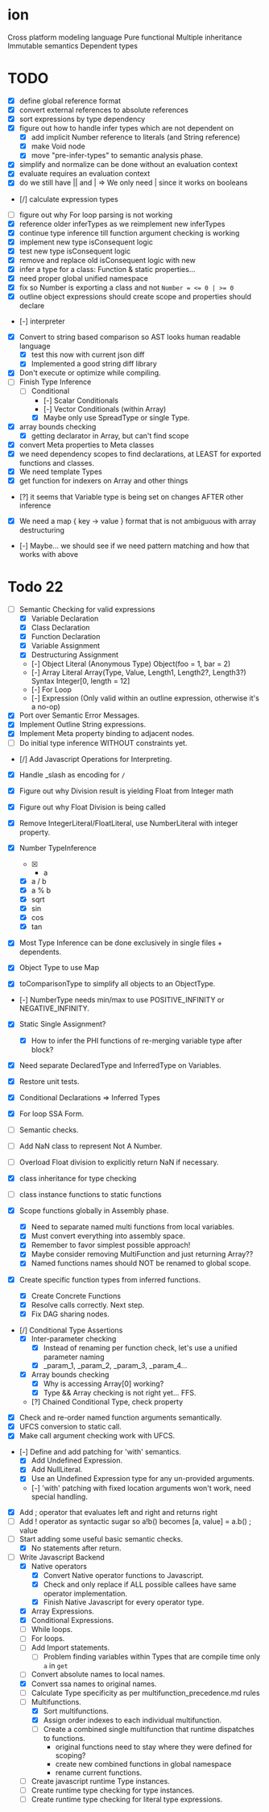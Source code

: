 # ion
Cross platform modeling language
  Pure functional
  Multiple inheritance
  Immutable semantics
  Dependent types

# TODO

  - [x] define global reference format
  - [x] convert external references to absolute references
  - [x] sort expressions by type dependency
  - [x] figure out how to handle infer types which are not dependent on
    - [x] add implicit Number reference to literals (and String reference)
    - [x] make Void node
    - [x] move "pre-infer-types" to semantic analysis phase.
  - [x] simplify and normalize can be done without an evaluation context
  - [x] evaluate requires an evaluation context
  - [x] do we still have || and | => We only need | since it works on booleans
  - [/] calculate expression types
  - [ ] figure out why For loop parsing is not working
  - [x] reference older inferTypes as we reimplement new inferTypes
  - [x] continue type inference till function argument checking is working
  - [x] implement new type isConsequent logic
  - [x] test new type isConsequent logic
  - [x] remove and replace old isConsequent logic with new
  - [x] infer a type for a class: Function & static properties...
  - [x] need proper global unified namespace
  - [x] fix so Number is exporting a class and not `Number = <= 0 | >= 0`
  - [x] outline object expressions should create scope and properties should declare
  - [-] interpreter
  - [x] Convert to string based comparison so AST looks human readable language
    - [x] test this now with current json diff
    - [x] Implemented a good string diff library
  - [x] Don't execute or optimize while compiling.
  - [ ] Finish Type Inference
    - [ ] Conditional
      - [-] Scalar Conditionals
      - [-] Vector Conditionals (within Array)
      - [X] Maybe only use SpreadType or single Type.
  - [x] array bounds checking
    - [x] getting declarator in Array, but can't find scope
  - [x] convert Meta properties to Meta classes
  - [x] we need dependency scopes to find declarations, at LEAST for exported functions and classes.
  - [x] We need template Types
  - [x] get function for indexers on Array and other things
  - [?] it seems that Variable type is being set on changes AFTER other inference
  - [x] We need a map { key -> value } format that is not ambiguous with array destructuring
  - [-] Maybe... we should see if we need pattern matching and how that works with above

# Todo 22

  - [ ] Semantic Checking for valid expressions
    - [x] Variable Declaration
    - [x] Class Declaration
    - [x] Function Declaration
    - [x] Variable Assignment
    - [x] Destructuring Assignment
    - [-] Object Literal (Anonymous Type)
            Object(foo = 1, bar = 2)
    - [-] Array Literal
            Array(Type, Value, Length1, Length2?, Length3?)
            Syntax
              Integer[0, length = 12]
    - [-] For Loop
    - [-] Expression (Only valid within an outline expression, otherwise it's a no-op)
  - [x] Port over Semantic Error Messages.
  - [x] Implement Outline String expressions.
  - [x] Implement Meta property binding to adjacent nodes.
  - [ ] Do initial type inference WITHOUT constraints yet.
  - [/] Add Javascript Operations for Interpreting.
  - [x] Handle _slash as encoding for `/`
  - [x] Figure out why Division result is yielding Float from Integer math
  - [x] Figure out why Float Division is being called

  - [x] Remove IntegerLiteral/FloatLiteral, use NumberLiteral with integer property.
  - [x] Number TypeInference
    - [x] - a
    - [x] a / b
    - [x] a % b
    - [x] sqrt
    - [x] sin
    - [x] cos
    - [x] tan

  - [x] Most Type Inference can be done exclusively in single files + dependents.
  - [x] Object Type to use Map
  - [x] toComparisonType to simplify all objects to an ObjectType.
  - [-] NumberType needs min/max to use POSITIVE_INFINITY or NEGATIVE_INFINITY.
  - [x] Static Single Assignment?
    - [x] How to infer the PHI functions of re-merging variable type after block?
  - [x] Need separate DeclaredType and InferredType on Variables.
  - [x] Restore unit tests.
  - [x] Conditional Declarations => Inferred Types
  - [x] For loop SSA Form.
  - [ ] Semantic checks.
  - [ ] Add NaN class to represent Not A Number.
  - [ ] Overload Float division to explicitly return NaN if necessary.
  - [x] class inheritance for type checking
  - [ ] class instance functions to static functions

  - [x] Scope functions globally in Assembly phase.
    - [x] Need to separate named multi functions from local variables.
    - [x] Must convert everything into assembly space.
    - [x] Remember to favor simplest possible approach!
    - [x] Maybe consider removing MultiFunction and just returning Array??
    - [x] Named functions names should NOT be renamed to global scope.
  - [x] Create specific function types from inferred functions.
    - [x] Create Concrete Functions
    - [x] Resolve calls correctly. Next step.
    - [x] Fix DAG sharing nodes.
  - [/] Conditional Type Assertions
    - [x] Inter-parameter checking
      - [x] Instead of renaming per function check, let's use a unified parameter naming
      - [x] _param_1, _param_2, _param_3, _param_4...
    - [x] Array bounds checking
      - [x] Why is accessing Array[0] working?
      - [x] Type && Array checking is not right yet... FFS.
    - [?] Chained Conditional Type, check property
  - [x] Check and re-order named function arguments semantically.
  - [x] UFCS conversion to static call.
  - [x] Make call argument checking work with UFCS.
  - [-] Define and add patching for 'with' semantics.
    - [x] Add Undefined Expression.
    - [x] Add NullLiteral.
    - [x] Use an Undefined Expression type for any un-provided arguments.
    - [-] 'with' patching with fixed location arguments won't work, need special handling.
  - [x] Add ; operator that evaluates left and right and returns right
  - [ ] Add ! operator as syntactic sugar so a!b() becomes [a, value] = a.b() ; value
  - [ ] Start adding some useful basic semantic checks.
    - [x] No statements after return.
  - [ ] Write Javascript Backend
    - [x] Native operators
      - [x] Convert Native operator functions to Javascript.
      - [x] Check and only replace if ALL possible callees have same operator implementation.
      - [x] Finish Native Javascript for every operator type.
    - [x] Array Expressions.
    - [x] Conditional Expressions.
    - [ ] While loops.
    - [ ] For loops.
    - [ ] Add Import statements.
      - [ ] Problem finding variables within Types that are compile time only `a` in `get`
    - [ ] Convert absolute names to local names.
    - [x] Convert ssa names to original names.
    - [ ] Calculate Type specificity as per multifunction_precedence.md rules
    - [ ] Multifunctions.
      - [x] Sort multifunctions.
      - [x] Assign order indexes to each individual multifunction.
      - [ ] Create a combined single multifunction that runtime dispatches to functions.
          - original functions need to stay where they were defined for scoping?
          - create new combined functions in global namespace
          - rename current functions.
    - [ ] Create javascript runtime Type instances.
    - [ ] Create runtime type checking for type instances.
    - [ ] Create runtime type checking for literal type expressions.
